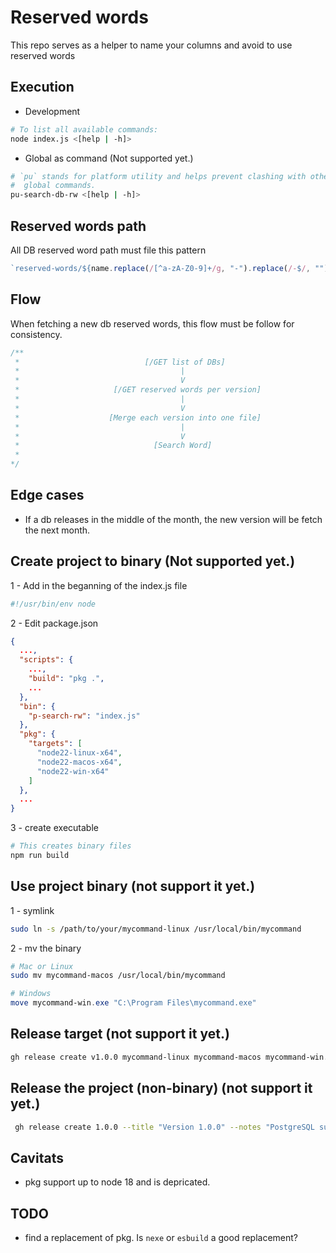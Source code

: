 # Reserved words

This repo serves as a helper to name your columns and avoid to use reserved words

## Execution

- Development

```bash
# To list all available commands:
node index.js <[help | -h]>
```

- Global as command (Not supported yet.)

```bash
# `pu` stands for platform utility and helps prevent clashing with other
#  global commands.
pu-search-db-rw <[help | -h]>
```

## Reserved words path

All DB reserved word path must file this pattern

```javascript
`reserved-words/${name.replace(/[^a-zA-Z0-9]+/g, "-").replace(/-$/, "")}/${file_date}/${versions[a]}`
```

## Flow

When fetching a new db reserved words, this flow must be follow for consistency.

```javascript
/**
 *                            [/GET list of DBs]
 *                                    |
 *                                    V
 *                     [/GET reserved words per version]
 *                                    |
 *                                    V
 *                    [Merge each version into one file]
 *                                    |
 *                                    V
 *                              [Search Word]
 *
*/
```

## Edge cases

- If a db releases in the middle of the month, the new version will be fetch the next month.

## Create project to binary (Not supported yet.)

1 - Add in the beganning of the index.js file

```javascript
#!/usr/bin/env node
```

2 - Edit package.json

```json
{
  ...,
  "scripts": {
    ...,
    "build": "pkg .",
    ...
  },
  "bin": {
    "p-search-rw": "index.js"
  },
  "pkg": {
    "targets": [
      "node22-linux-x64",
      "node22-macos-x64",
      "node22-win-x64"
    ]
  },
  ...
}
```

3 - create executable

```bash
# This creates binary files
npm run build
```

## Use project binary (not support it yet.)

1 - symlink

```bash
sudo ln -s /path/to/your/mycommand-linux /usr/local/bin/mycommand
```

2 - mv the binary

```bash
# Mac or Linux
sudo mv mycommand-macos /usr/local/bin/mycommand
```

```powershell
# Windows
move mycommand-win.exe "C:\Program Files\mycommand.exe"
```

## Release target (not support it yet.)

```bash
gh release create v1.0.0 mycommand-linux mycommand-macos mycommand-win.exe --title "Version 1.0.0" --notes "Initial release of mycommand."
```

## Release the project (non-binary) (not support it yet.)

```bash
 gh release create 1.0.0 --title "Version 1.0.0" --notes "PostgreSQL support."
```


## Cavitats

- pkg support up to node 18 and is depricated.


## TODO

- find a replacement of pkg. Is `nexe` or `esbuild` a good replacement?
